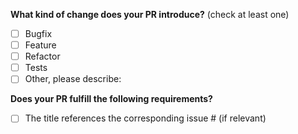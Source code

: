 <!--
Thank you for your Pull Request!

Please add a detailed description of what your PR addresses below and complete the following questions.

Before submitting, please review the contributor guidelines: https://github.com/mml-io/3d-web-experience/blob/main/CONTRIBUTING.md.
-->

**What kind of change does your PR introduce?** (check at least one)

- [ ] Bugfix
- [ ] Feature
- [ ] Refactor
- [ ] Tests
- [ ] Other, please describe:

**Does your PR fulfill the following requirements?**

- [ ] The title references the corresponding issue # (if relevant)

